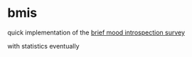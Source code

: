 # bmis

quick implementation of the [brief mood introspection survey](http://www.midss.org/content/brief-mood-introspection-scale-bmis)

with statistics eventually
